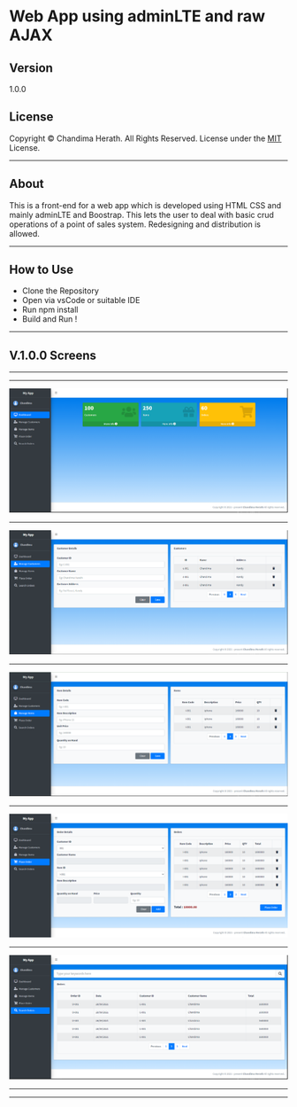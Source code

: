 # Web App using adminLTE and raw AJAX 

## Version
1.0.0

## License
Copyright © Chandima Herath. All Rights Reserved. License under the [MIT](LICENSE.txt) License.

-----
## About

This is a front-end for a web app which is developed using HTML CSS and mainly adminLTE and Boostrap. This lets the user to deal with basic crud operations of a point of sales system. Redesigning and distribution is allowed.

----
## How to Use

* Clone the Repository
* Open via vsCode or suitable IDE
* Run npm install
* Build and Run !

----
## V.1.0.0 Screens

-----
-----
![Dashboard](/img/Dashboard.png)

---

![Dashboard](/img/manage-customers.png)

----
![Dashboard](/img/Manage-items.png)

---
![Dashboard](/img/Place-order.png)

---
![Dashboard](/img/Search-orders.png)

----
----
